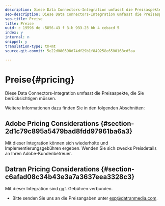 ```yaml
---
description: Diese Data Connectors-Integration umfasst die Preisaspekte, die Sie berücksichtigen müssen.
seo-description: Diese Data Connectors-Integration umfasst die Preisaspekte, die Sie berücksichtigen müssen.
seo-title: Preise
title: Preise
uuid: c 19596 de -5856-43 f 3-b 933-23 bb 4 cebacd 5
index: y
internal: n
snippet: y
translation-type: tm+mt
source-git-commit: 5e22d080398d74df29b1f849258e6500168cd5aa

---
```



# Preise{#pricing}

Diese Data Connectors-Integration umfasst die Preisaspekte, die Sie berücksichtigen müssen.

Weitere Informationen dazu finden Sie in den folgenden Abschnitten:

## Adobe Pricing Considerations {#section-2d1c79c895a5479bad8fdd97961ba6a3}

Mit dieser Integration können sich wiederholte und Implementierungsgebühren ergeben. Wenden Sie sich zwecks Preisdetails an Ihren Adobe-Kundenbetreuer.

## Datran Pricing Considerations {#section-c6afad08c34b43e3a7a3637eea3328c3}

Mit dieser Integration sind ggf. Gebühren verbunden.

* Bitte senden Sie uns an die Preisangaben unter esp@datranmedia.com.

